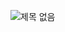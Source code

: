 ![제목 없음](https://github.com/COW-edu/jpa-practice/assets/68328998/ed24af9e-da05-4492-bc86-3cbc7821aac7)
